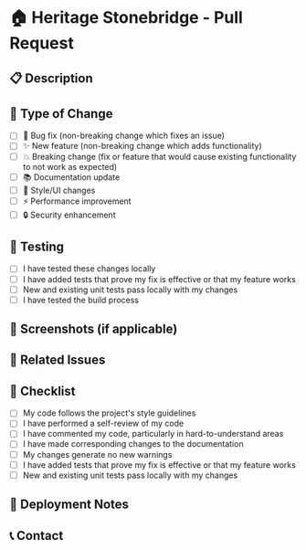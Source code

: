 # 🏠 Heritage Stonebridge - Pull Request

## 📋 Description
<!-- Provide a brief description of the changes in this PR -->

## 🎯 Type of Change
- [ ] 🐛 Bug fix (non-breaking change which fixes an issue)
- [ ] ✨ New feature (non-breaking change which adds functionality)
- [ ] 💥 Breaking change (fix or feature that would cause existing functionality to not work as expected)
- [ ] 📚 Documentation update
- [ ] 🎨 Style/UI changes
- [ ] ⚡ Performance improvement
- [ ] 🔒 Security enhancement

## 🧪 Testing
- [ ] I have tested these changes locally
- [ ] I have added tests that prove my fix is effective or that my feature works
- [ ] New and existing unit tests pass locally with my changes
- [ ] I have tested the build process

## 📱 Screenshots (if applicable)
<!-- Add screenshots to help explain your changes -->

## 🔗 Related Issues
<!-- Link any related issues using "Closes #issue_number" or "Fixes #issue_number" -->

## 📝 Checklist
- [ ] My code follows the project's style guidelines
- [ ] I have performed a self-review of my code
- [ ] I have commented my code, particularly in hard-to-understand areas
- [ ] I have made corresponding changes to the documentation
- [ ] My changes generate no new warnings
- [ ] I have added tests that prove my fix is effective or that my feature works
- [ ] New and existing unit tests pass locally with my changes

## 🚀 Deployment Notes
<!-- Any special deployment considerations -->

## 📞 Contact
<!-- If you need to discuss this PR, mention @DrJanDuffy -->
